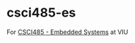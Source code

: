 # csci485-es
For [CSCI485 - Embedded Systems](http://csci.viu.ca/~pwalsh/teaching/485_Embedded/InfoSheet.html) at VIU
